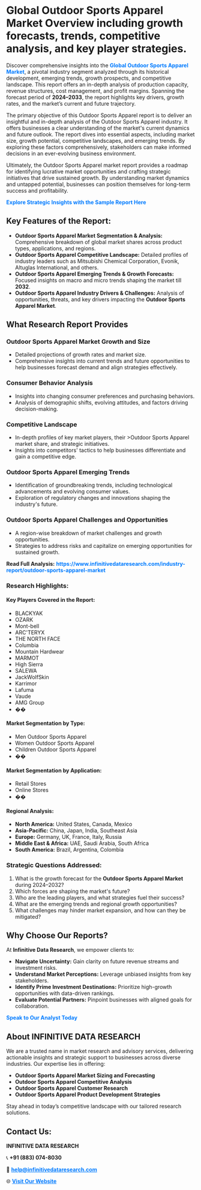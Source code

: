 <h1>Global Outdoor Sports Apparel Market Overview including growth forecasts, trends, competitive analysis, and key player strategies.</h1>
<p>
Discover comprehensive insights into the 
<a href="https://www.infinitivedataresearch.com/industry-report/outdoor-sports-apparel-market" rel="dofollow" style="color: #007BFF; text-decoration: none;"><strong>Global Outdoor Sports Apparel Market</strong></a>, a pivotal industry segment analyzed through its historical development, emerging trends, growth prospects, and competitive landscape. This report offers an in-depth analysis of production capacity, revenue structures, cost management, and profit margins. Spanning the forecast period of <strong>2024–2033</strong>, the report highlights key drivers, growth rates, and the market’s current and future trajectory.
</p>
<p>
The primary objective of this Outdoor Sports Apparel report is to deliver an insightful and in-depth analysis of the Outdoor Sports Apparel industry. It offers businesses a clear understanding of the market's current dynamics and future outlook. The report dives into essential aspects, including market size, growth potential, competitive landscapes, and emerging trends. By exploring these factors comprehensively, stakeholders can make informed decisions in an ever-evolving business environment.
</p>
<p>
Ultimately, the Outdoor Sports Apparel market report provides a roadmap for identifying lucrative market opportunities and crafting strategic initiatives that drive sustained growth. By understanding market dynamics and untapped potential, businesses can position themselves for long-term success and profitability.
</p>
<p>
<a href="https://www.infinitivedataresearch.com/request-sample/reportId=109609" style="color: #007BFF; text-decoration: none;"><strong>Explore Strategic Insights with the Sample Report Here</strong></a>
</p>

<h2>Key Features of the Report:</h2>
<ul>
<li><strong>Outdoor Sports Apparel Market Segmentation & Analysis:</strong> Comprehensive breakdown of global market shares across product types, applications, and regions.</li>
<li><strong>Outdoor Sports Apparel Competitive Landscape:</strong> Detailed profiles of industry leaders such as Mitsubishi Chemical Corporation, Evonik, Altuglas International, and others.</li>
<li><strong>Outdoor Sports Apparel Emerging Trends & Growth Forecasts:</strong> Focused insights on macro and micro trends shaping the market till <strong>2032</strong>.</li>
<li><strong>Outdoor Sports Apparel Industry Drivers & Challenges:</strong> Analysis of opportunities, threats, and key drivers impacting the <strong>Outdoor Sports Apparel Market</strong>.</li>
</ul>

<h2>What Research Report Provides</h2>
<h3>Outdoor Sports Apparel Market Growth and Size</h3>
<ul>
<li>Detailed projections of growth rates and market size.</li>
<li>Comprehensive insights into current trends and future opportunities to help businesses forecast demand and align strategies effectively.</li>
</ul>

<h3>Consumer Behavior Analysis</h3>
<ul>
<li>Insights into changing consumer preferences and purchasing behaviors.</li>
<li>Analysis of demographic shifts, evolving attitudes, and factors driving decision-making.</li>
</ul>

<h3>Competitive Landscape</h3>
<ul>
<li>In-depth profiles of key market players, their >Outdoor Sports Apparel market share, and strategic initiatives.</li>
<li>Insights into competitors' tactics to help businesses differentiate and gain a competitive edge.</li>
</ul>

<h3>Outdoor Sports Apparel Emerging Trends</h3>
<ul>
<li>Identification of groundbreaking trends, including technological advancements and evolving consumer values.</li>
<li>Exploration of regulatory changes and innovations shaping the industry's future.</li>
</ul>

<h3>Outdoor Sports Apparel Challenges and Opportunities</h3>
<ul>
<li>A region-wise breakdown of market challenges and growth opportunities.</li>
<li>Strategies to address risks and capitalize on emerging opportunities for sustained growth.</li>
</ul>
<p><strong>Read Full Analysis:</strong> <a href="https://www.infinitivedataresearch.com/industry-report/outdoor-sports-apparel-market" rel="dofollow" style="color: #007BFF; text-decoration: none;"><strong>https://www.infinitivedataresearch.com/industry-report/outdoor-sports-apparel-market</strong></a></p>
<h3>Research Highlights:</h3>
<h4>Key Players Covered in the Report:</h4>
<ul><li>BLACKYAK</li><li>OZARK</li><li>Mont-bell</li><li>ARC&#039;TERYX</li><li>THE NORTH FACE</li><li>Columbia</li><li>Mountain Hardwear</li><li>MARMOT</li><li>High Sierra</li><li>SALEWA</li><li>JackWolfSkin</li><li>Karrimor</li><li>Lafuma</li><li>Vaude</li><li>AMG Group</li><li>��</li></ul>
<h4>Market Segmentation by Type:</h4>
<ul><li>Men Outdoor Sports Apparel</li><li>Women Outdoor Sports Apparel</li><li>Children Outdoor Sports Apparel</li><li>��</li></ul>
<h4>Market Segmentation by Application:</h4>
<ul><li>Retail Stores</li><li>Online Stores</li><li>��</li></ul>

<h4>Regional Analysis:</h4>
<ul>
<li><strong>North America:</strong> United States, Canada, Mexico</li>
<li><strong>Asia-Pacific:</strong> China, Japan, India, Southeast Asia</li>
<li><strong>Europe:</strong> Germany, UK, France, Italy, Russia</li>
<li><strong>Middle East & Africa:</strong> UAE, Saudi Arabia, South Africa</li>
<li><strong>South America:</strong> Brazil, Argentina, Colombia</li>
</ul>

<h3>Strategic Questions Addressed:</h3>
<ol>
<li>What is the growth forecast for the <strong>Outdoor Sports Apparel Market</strong> during 2024–2032?</li>
<li>Which forces are shaping the market's future?</li>
<li>Who are the leading players, and what strategies fuel their success?</li>
<li>What are the emerging trends and regional growth opportunities?</li>
<li>What challenges may hinder market expansion, and how can they be mitigated?</li>
</ol>

<h2>Why Choose Our Reports?</h2>
<p>At <strong>Infinitive Data Research</strong>, we empower clients to:</p>
<ul>
<li><strong>Navigate Uncertainty:</strong> Gain clarity on future revenue streams and investment risks.</li>
<li><strong>Understand Market Perceptions:</strong> Leverage unbiased insights from key stakeholders.</li>
<li><strong>Identify Prime Investment Destinations:</strong> Prioritize high-growth opportunities with data-driven rankings.</li>
<li><strong>Evaluate Potential Partners:</strong> Pinpoint businesses with aligned goals for collaboration.</li>
</ul>
<p><a href="https://www.infinitivedataresearch.com/industry-report/outdoor-sports-apparel-market" rel="dofollow" style="color: #007BFF; text-decoration: none;"><strong>Speak to Our Analyst Today</strong></a></p>

<h2>About INFINITIVE DATA RESEARCH</h2>
<p>We are a trusted name in market research and advisory services, delivering actionable insights and strategic support to businesses across diverse industries. Our expertise lies in offering:</p>
<ul>
<li><strong>Outdoor Sports Apparel Market Sizing and Forecasting</strong></li>
<li><strong>Outdoor Sports Apparel Competitive Analysis</strong></li>
<li><strong>Outdoor Sports Apparel Customer Research</strong></li>
<li><strong>Outdoor Sports Apparel Product Development Strategies</strong></li>
</ul>
<p>Stay ahead in today’s competitive landscape with our tailored research solutions.</p>

<h2>Contact Us:</h2>
<p><strong>INFINITIVE DATA RESEARCH</strong></p>
<p>📞 <strong>+91 (883) 074-8030</strong></p>
<p>📧 <strong><a href="mailto:help@infinitivedataresearch.com" style="color: #007BFF;">help@infinitivedataresearch.com</a></strong></p>
<p>🌐 <strong><a href="https://www.infinitivedataresearch.com" rel="dofollow" style="color: #007BFF;">Visit Our Website</a></strong></p>